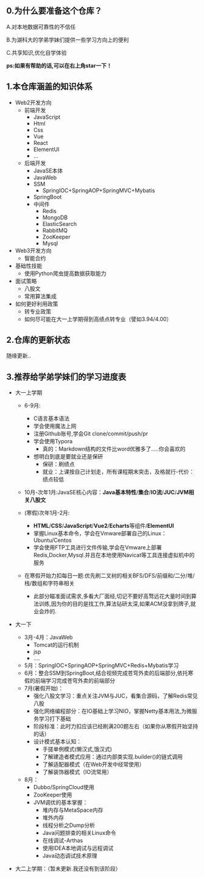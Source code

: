 ## 0.为什么要准备这个仓库？

A.对本地数据可靠性的不信任

B.为湖科大的学弟学妹们提供一些学习方向上的便利

C.共享知识,优化自学体验

**ps:如果有帮助的话,可以在右上角star一下！**

## 1.本仓库涵盖的知识体系

- Web2开发方向
  - 前端开发
    - JavaScript
    - Html
    - Css
    - Vue
    - React
    - ElementUI
    - ...
  - 后端开发
    - JavaSE本体
    - JavaWeb
    - SSM
      - SpringIOC+SpringAOP+SpringMVC+Mybatis
    - SpringBoot
    - 中间件
      - Redis
      - MongoDB
      - ElasticSearch
      - RabbitMQ
      - ZooKeeper
      - Mysql
- Web3开发方向
  - 智能合约
- 基础性技能
  - 使用Python爬虫提高数据获取能力
- 面试策略
  - 八股文
  - 常用算法集成
- 如何更好利用政策
  - 转专业政策
  - 如何尽可能在大一上学期得到高绩点转专业（譬如3.94/4.00）

## 2.仓库的更新状态

随缘更新..

## 3.推荐给学弟学妹们的学习进度表

- 大一上学期

  - 6-9月:

    - C语言基本语法
    - 学会使用魔法上网
    - 注册Github账号,学会Git clone/commit/push/pr
    - 学会使用Typora
      - 真的：Markdown结构的文件比word优雅多了.....你会喜欢的
    - 想明白到底是要就业还是保研
      - 保研：刷绩点
      - 就业：上课按自己计划走，所有课程期末突击，及格就行-代价：绩点较低

  - 10月-次年1月:JavaSE核心内容：**Java基本特性**/**集合**/**IO流**/**JUC**/**JVM相关八股文**

  - (寒假)次年1月-2月:

    - **HTML**/**CSS**/**JavaScript**/**Vue2**/**Echarts**等组件/**ElementUI**
    - 掌握Linux基本命令，学会在Vmware部署自己的Linux：Ubuntu/Centos
    - 学会使用FTP工具进行文件传输,学会在Vmware上部署Redis,Docker,Mysql.并且在本地使用Navicat等工具连接虚拟机中的服务

    

  - 在寒假开始力扣每日一题:优先刷二叉树的相关BFS/DFS/前缀和/二分/堆/栈/数组和字符串相关

    - 此部分瞄准面试需求,多看大厂面经,切记不要好高骛远花大量时间到算法训练,因为你的目的是找工作,算法钻研太深,如果ACM没拿到牌子,就业会炸的.

- 大一下

  - 3月-4月：JavaWeb
    - Tomcat的运行机制
    - jsp
    - ....
  - 5月：SpringIOC+SpringAOP+SpringMVC+Redis+Mybatis学习
  - 6月：整合SSM到SpringBoot,结合视频完成苍穹外卖的后端部分,依托寒假的前端学习完成苍穹外卖的前端部分
  - 7月(暑假开始)：
    - 强化八股文学习：重点关注JVM与JUC，看集合源码，了解Redis常见八股
    - 强化网络编程部分：在IO基础上学习NIO，掌握Netty基本用法,为微服务学习打下基础
    - 阶段标准：此时力扣应该已经刷满200题左右（如果你从寒假开始坚持的话）
    - 设计模式基本认知：
      - 手搓单例模式(懒汉式,饿汉式)
      - 了解建造者模式应用：通过内部类实现.builder()的链式调用
      - 了解适配器模式（在Web开发中经常使用）
      - 了解装饰器模式（IO流常用）
  - 8月：
    - Dubbo/SpringCloud使用
    - ZooKeeper使用
    - JVM调优的基本掌握：
      - 堆内存与MetaSpace内存
      - 堆外内存
      - 线程分析之Dump分析
      - Java问题排查的相关Linux命令
      - 在线调试-Arthas
      - 使用IDEA本地调试与远程调试
      - Java动态调试技术原理

- 大二上学期：（暂未更新.我还没有到该阶段）

